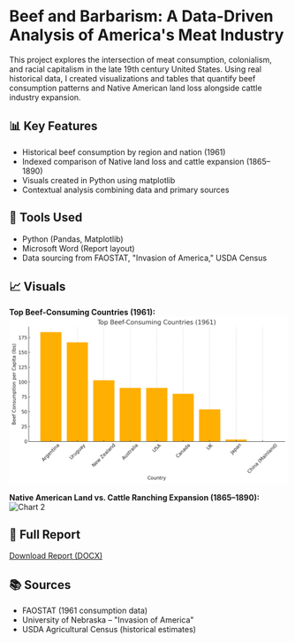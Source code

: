 # Beef and Barbarism: A Data-Driven Analysis of America's Meat Industry

This project explores the intersection of meat consumption, colonialism, and racial capitalism in the late 19th century United States. Using real historical data, I created visualizations and tables that quantify beef consumption patterns and Native American land loss alongside cattle industry expansion.

## 📊 Key Features
- Historical beef consumption by region and nation (1961)
- Indexed comparison of Native land loss and cattle expansion (1865–1890)
- Visuals created in Python using matplotlib
- Contextual analysis combining data and primary sources

## 🧰 Tools Used
- Python (Pandas, Matplotlib)
- Microsoft Word (Report layout)
- Data sourcing from FAOSTAT, "Invasion of America," USDA Census

## 📈 Visuals

**Top Beef-Consuming Countries (1961):**  
![Chart 1](charts/top_beef_consuming_countries_1961.png)

**Native American Land vs. Cattle Ranching Expansion (1865–1890):**  
![Chart 2](charts/side_by_side_land_vs_cattle.png)

## 📄 Full Report
[Download Report (DOCX)](Beef_and_Barbarism_Data_Internship_Portfolio.docx)

## 📚 Sources
- FAOSTAT (1961 consumption data)
- University of Nebraska – "Invasion of America"
- USDA Agricultural Census (historical estimates)